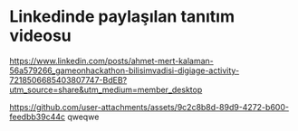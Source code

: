 # Linkedinde paylaşılan tanıtım videosu

https://www.linkedin.com/posts/ahmet-mert-kalaman-56a579266_gameonhackathon-bilisimvadisi-digiage-activity-7218506685403807747-BdEB?utm_source=share&utm_medium=member_desktop

https://github.com/user-attachments/assets/9c2c8b8d-89d9-4272-b600-feedbb39c44c
qweqwe
